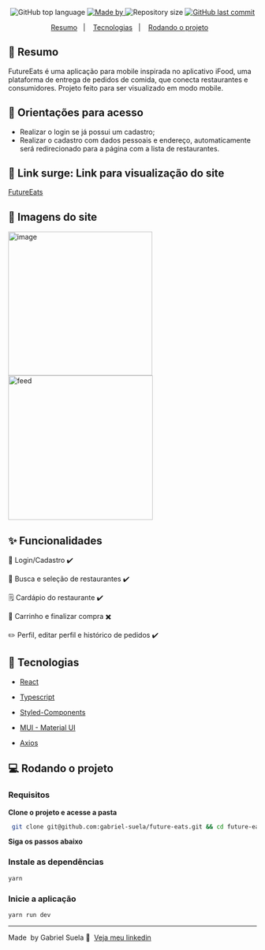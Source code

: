 <p align="center">
  <img alt="GitHub top language" src="https://img.shields.io/github/languages/top/gabriel-suela/future-eats?color=5CB646">
  <a href="https://www.linkedin.com/in/gabriel-suela/" target="_blank" rel="noopener noreferrer">
    <img alt="Made by" src="https://img.shields.io/badge/made%20by-Gabriel%20Suela-5CB646">
  </a>
  <img alt="Repository size" src="https://img.shields.io/github/repo-size/gabriel-suela/future-eats?color=5CB646">
  <a href="https://github.com/gabriel-suela/softwrap-api/commits">
    <img alt="GitHub last commit" src="https://img.shields.io/github/last-commit/gabriel-suela/future-eats?color=5CB646">
  </a>
<p align="center">
  <a href="#-resumo">Resumo</a>&nbsp;&nbsp;&nbsp;|&nbsp;&nbsp;&nbsp;
  <a href="#-tecnologias">Tecnologias</a>&nbsp;&nbsp;&nbsp;|&nbsp;&nbsp;&nbsp;
  <a href="#-rodando-o-projeto">Rodando o projeto</a>&nbsp;&nbsp;&nbsp;
</p>

## 🎯 Resumo

<p>FutureEats é uma aplicação para mobile inspirada no aplicativo iFood, uma plataforma de entrega de pedidos de comida, que conecta restaurantes e consumidores.
Projeto feito para ser visualizado em modo mobile.
</p>

<h2 id="orientacoes">🚨 Orientações para acesso</h2>

- Realizar o login se já possui um cadastro;
- Realizar o cadastro com dados pessoais e endereço, automaticamente será redirecionado para a página com a lista de restaurantes.

<h2 id="link">🔗 Link surge: Link para visualização do site</h2>

<a href="https://rough-mind.surge.sh/">FutureEats</a>

<h2 id="imagens">📱 Imagens do site</h2>
<div>
<img align="left" width="292" alt="image" src="https://user-images.githubusercontent.com/96388423/219977536-1974394d-f297-42da-b855-da3183f4e65c.png">
<img  width="293" alt="feed" src="https://user-images.githubusercontent.com/96388423/219976968-6f057536-aa41-40cc-8c7f-b5c65ceb3356.png">

## ✨ Funcionalidades

<p>👤 Login/Cadastro ✔️</p>
<p>🔎 Busca e seleção de restaurantes ✔️</p>
<p>🗒️ Cardápio do restaurante ✔️</p>
<p>🛒 Carrinho e finalizar compra ✖️</p>
<p>✏️ Perfil, editar perfil e histórico de pedidos ✔️</p>

## 🚀 Tecnologias

- [React](https://pt-br.reactjs.org/docs/getting-started.html)

- [Typescript](https://www.typescriptlang.org/)

- [Styled-Components](https://styled-components.com/docs)

- [MUI - Material UI](https://mui.com/)

- [Axios](https://github.com/axios/axios)

## 💻 Rodando o projeto

### Requisitos

**Clone o projeto e acesse a pasta**

```bash
 git clone git@github.com:gabriel-suela/future-eats.git && cd future-eats
```

**Siga os passos abaixo**

### Instale as dependências

```bash
yarn
```

### Inicie a aplicação

```bash
yarn run dev
```

---

Made &nbsp;by Gabriel Suela 👋 &nbsp;[Veja meu linkedin](https://www.linkedin.com/in/gabriel-suela/)
